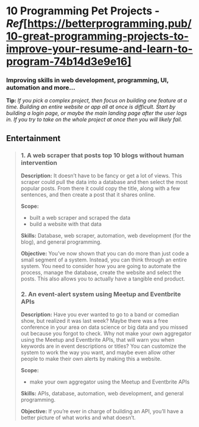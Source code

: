 # 10 Programming Pet Projects - _Ref_[https://betterprogramming.pub/10-great-programming-projects-to-improve-your-resume-and-learn-to-program-74b14d3e9e16]

### Improving skills in web development, programming, UI, automation and more...

**Tip:** _If you pick a complex project, then focus on building one feature at a time. Building an entire website or app all at once is difficult. Start by building a login page, or maybe the main landing page after the user logs in. If you try to take on the whole project at once then you will likely fail._

## Entertainment
> ### 1. A web scraper that posts top 10 blogs without human intervention
>
>**Description:**
>  It doesn’t have to be fancy or get a lot of views. This scraper could pull the data into a database and then select the most popular posts. 
>  From there it could copy the title, along with a few sentences, and then create a post that it shares online.
>
>**Scope:**
> - built a web scraper and scraped the data
> - build a website with that data
>
>**Skills:** Database, web scraper, automation, web development (for the blog), and general programming.
>
>**Objective:**
> You’ve now shown that you can do more than just code a small segment of a system.
> Instead, you can think through an entire system. You need to consider how you are going to automate the process, manage the database, create the website and select the posts. This also allows you to actually have a tangible end product.
>
>
> ### 2. An event-alert system using Meetup and Eventbrite APIs
> 
> **Description:**
> Have you ever wanted to go to a band or comedian show, but realized it was last week? Maybe there was a free conference in your area on data science or big data and you missed out because you forgot to check.
> Why not make your own aggregator using the Meetup and Eventbrite APIs, that will warn you when keywords are in event descriptions or titles?
> You can customize the system to work the way you want, and maybe even allow other people to make their own alerts by making this a website.
> 
>**Scope:**
> - make your own aggregator using the Meetup and Eventbrite APIs
>
>**Skills:** APIs, database, automation, web development, and general programming.
>
>**Objective:**
> If you’re ever in charge of building an API, you’ll have a better picture of what works and what doesn’t.






